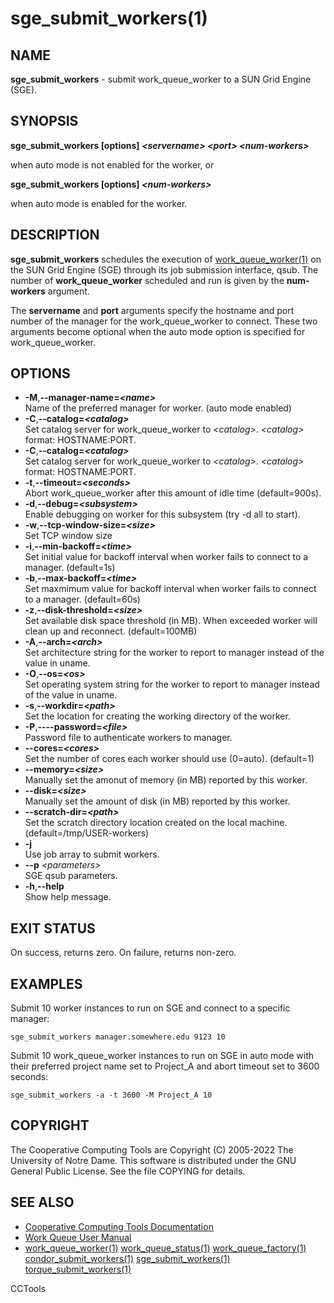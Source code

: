 






















# sge_submit_workers(1)

## NAME
**sge_submit_workers** - submit work_queue_worker to a SUN Grid Engine (SGE).

## SYNOPSIS
**sge_submit_workers [options] _&lt;servername&gt;_ _&lt;port&gt;_ _&lt;num-workers&gt;_**

when auto mode is not enabled for the worker, or

**sge_submit_workers [options] _&lt;num-workers&gt;_**

when auto mode is enabled for the worker.

## DESCRIPTION
**sge_submit_workers** schedules the execution of [work_queue_worker(1)](work_queue_worker.md)
on the SUN Grid Engine (SGE) through its job submission interface, qsub.
The number of **work_queue_worker** scheduled and run is given by the **num-workers**
argument.

The **servername** and **port** arguments specify the hostname and port number of the
manager for the work_queue_worker to connect. These two arguments become optional when the
auto mode option is specified for work_queue_worker.

## OPTIONS

- **-M**,**--manager-name=_&lt;name&gt;_**<br />Name of the preferred manager for worker. (auto mode enabled)
- **-C**,**--catalog=_&lt;catalog&gt;_**<br />Set catalog server for work_queue_worker to _&lt;catalog&gt;_. _&lt;catalog&gt;_ format: HOSTNAME:PORT.
- **-C**,**--catalog=_&lt;catalog&gt;_**<br />Set catalog server for work_queue_worker to _&lt;catalog&gt;_. _&lt;catalog&gt;_ format: HOSTNAME:PORT.
- **-t**,**--timeout=_&lt;seconds&gt;_**<br />Abort work_queue_worker after this amount of idle time (default=900s).
- **-d**,**--debug=_&lt;subsystem&gt;_**<br />Enable debugging on worker for this subsystem (try -d all to start).
- **-w**,**--tcp-window-size=_&lt;size&gt;_**<br />Set TCP window size
- **-i**,**--min-backoff=_&lt;time&gt;_**<br />Set initial value for backoff interval when worker fails to connect to a manager. (default=1s)
- **-b**,**--max-backoff=_&lt;time&gt;_**<br />Set maxmimum value for backoff interval when worker fails to connect to a manager. (default=60s)
- **-z**,**--disk-threshold=_&lt;size&gt;_**<br />Set available disk space threshold (in MB). When exceeded worker will clean up and reconnect. (default=100MB)
- **-A**,**--arch=_&lt;arch&gt;_**<br />Set architecture string for the worker to report to manager instead of the value in uname.
- **-O**,**--os=_&lt;os&gt;_**<br />Set operating system string for the worker to report to manager instead of the value in uname.
- **-s**,**--workdir=_&lt;path&gt;_**<br />Set the location for creating the working directory of the worker.
- **-P**,**----password=_&lt;file&gt;_**<br />Password file to authenticate workers to manager.
- **--cores=_&lt;cores&gt;_**<br />Set the number of cores each worker should use (0=auto). (default=1)
- **--memory=_&lt;size&gt;_**<br />Manually set the amonut of memory (in MB) reported by this worker.
- **--disk=_&lt;size&gt;_**<br />Manually set the amount of disk (in MB) reported by this worker.
- **--scratch-dir=_&lt;path&gt;_**<br />Set the scratch directory location created on the local machine. (default=/tmp/USER-workers) 
- **-j**<br />Use job array to submit workers.
- **--p** _&lt;parameters&gt;_<br />SGE qsub parameters.
- **-h**,**--help**<br />Show help message.


## EXIT STATUS
On success, returns zero. On failure, returns non-zero.

## EXAMPLES

Submit 10 worker instances to run on SGE and connect to a specific manager:

```
sge_submit_workers manager.somewhere.edu 9123 10
```

Submit 10 work_queue_worker instances to run on SGE in auto mode with their
preferred project name set to Project_A and abort timeout set to 3600 seconds:

```
sge_submit_workers -a -t 3600 -M Project_A 10
```

## COPYRIGHT
The Cooperative Computing Tools are Copyright (C) 2005-2022 The University of Notre Dame.  This software is distributed under the GNU General Public License.  See the file COPYING for details.

## SEE ALSO

- [Cooperative Computing Tools Documentation]("../index.html")
- [Work Queue User Manual]("../workqueue.html")
- [work_queue_worker(1)](work_queue_worker.md) [work_queue_status(1)](work_queue_status.md) [work_queue_factory(1)](work_queue_factory.md) [condor_submit_workers(1)](condor_submit_workers.md) [sge_submit_workers(1)](sge_submit_workers.md) [torque_submit_workers(1)](torque_submit_workers.md) 


CCTools
